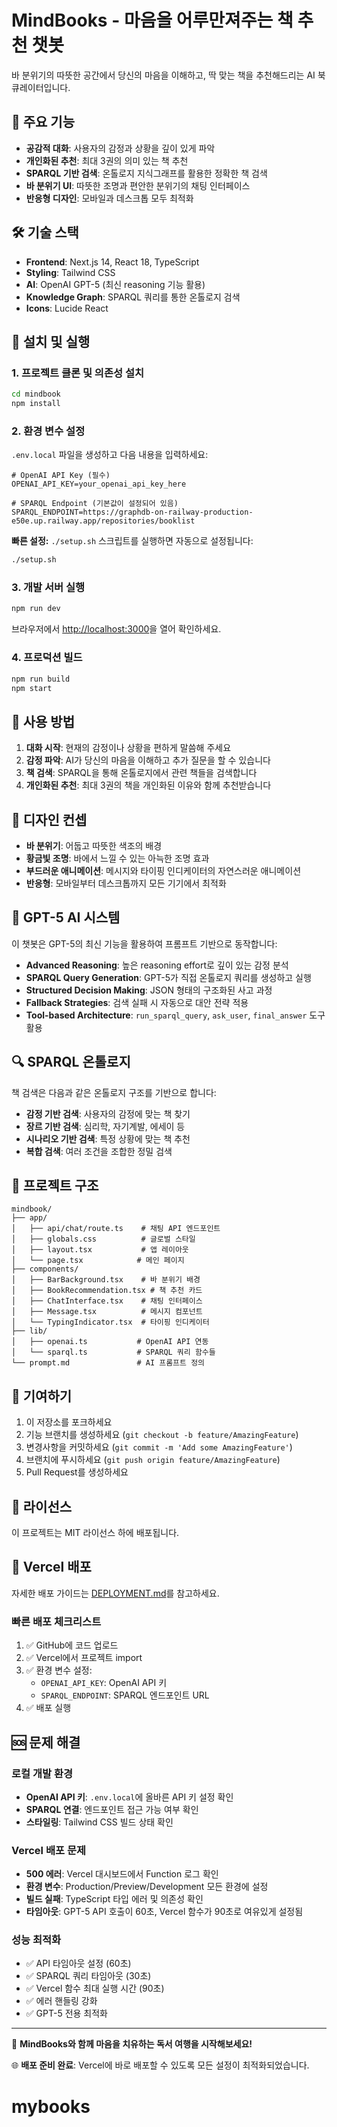 # MindBooks - 마음을 어루만져주는 책 추천 챗봇

바 분위기의 따뜻한 공간에서 당신의 마음을 이해하고, 딱 맞는 책을 추천해드리는 AI 북 큐레이터입니다.

## 🌟 주요 기능

- **공감적 대화**: 사용자의 감정과 상황을 깊이 있게 파악
- **개인화된 추천**: 최대 3권의 의미 있는 책 추천
- **SPARQL 기반 검색**: 온톨로지 지식그래프를 활용한 정확한 책 검색
- **바 분위기 UI**: 따뜻한 조명과 편안한 분위기의 채팅 인터페이스
- **반응형 디자인**: 모바일과 데스크톱 모두 최적화

## 🛠 기술 스택

- **Frontend**: Next.js 14, React 18, TypeScript
- **Styling**: Tailwind CSS
- **AI**: OpenAI GPT-5 (최신 reasoning 기능 활용)
- **Knowledge Graph**: SPARQL 쿼리를 통한 온톨로지 검색
- **Icons**: Lucide React

## 🚀 설치 및 실행

### 1. 프로젝트 클론 및 의존성 설치

```bash
cd mindbook
npm install
```

### 2. 환경 변수 설정

`.env.local` 파일을 생성하고 다음 내용을 입력하세요:

```env
# OpenAI API Key (필수)
OPENAI_API_KEY=your_openai_api_key_here

# SPARQL Endpoint (기본값이 설정되어 있음)
SPARQL_ENDPOINT=https://graphdb-on-railway-production-e50e.up.railway.app/repositories/booklist
```

**빠른 설정:** `./setup.sh` 스크립트를 실행하면 자동으로 설정됩니다:

```bash
./setup.sh
```

### 3. 개발 서버 실행

```bash
npm run dev
```

브라우저에서 [http://localhost:3000](http://localhost:3000)을 열어 확인하세요.

### 4. 프로덕션 빌드

```bash
npm run build
npm start
```

## 📱 사용 방법

1. **대화 시작**: 현재의 감정이나 상황을 편하게 말씀해 주세요
2. **감정 파악**: AI가 당신의 마음을 이해하고 추가 질문을 할 수 있습니다
3. **책 검색**: SPARQL을 통해 온톨로지에서 관련 책들을 검색합니다
4. **개인화된 추천**: 최대 3권의 책을 개인화된 이유와 함께 추천받습니다

## 🎨 디자인 컨셉

- **바 분위기**: 어둡고 따뜻한 색조의 배경
- **황금빛 조명**: 바에서 느낄 수 있는 아늑한 조명 효과
- **부드러운 애니메이션**: 메시지와 타이핑 인디케이터의 자연스러운 애니메이션
- **반응형**: 모바일부터 데스크톱까지 모든 기기에서 최적화

## 🧠 GPT-5 AI 시스템

이 챗봇은 GPT-5의 최신 기능을 활용하여 프롬프트 기반으로 동작합니다:

- **Advanced Reasoning**: 높은 reasoning effort로 깊이 있는 감정 분석
- **SPARQL Query Generation**: GPT-5가 직접 온톨로지 쿼리를 생성하고 실행
- **Structured Decision Making**: JSON 형태의 구조화된 사고 과정
- **Fallback Strategies**: 검색 실패 시 자동으로 대안 전략 적용
- **Tool-based Architecture**: `run_sparql_query`, `ask_user`, `final_answer` 도구 활용

## 🔍 SPARQL 온톨로지

책 검색은 다음과 같은 온톨로지 구조를 기반으로 합니다:

- **감정 기반 검색**: 사용자의 감정에 맞는 책 찾기
- **장르 기반 검색**: 심리학, 자기계발, 에세이 등
- **시나리오 기반 검색**: 특정 상황에 맞는 책 추천
- **복합 검색**: 여러 조건을 조합한 정밀 검색

## 📂 프로젝트 구조

```
mindbook/
├── app/
│   ├── api/chat/route.ts    # 채팅 API 엔드포인트
│   ├── globals.css          # 글로벌 스타일
│   ├── layout.tsx           # 앱 레이아웃
│   └── page.tsx            # 메인 페이지
├── components/
│   ├── BarBackground.tsx    # 바 분위기 배경
│   ├── BookRecommendation.tsx # 책 추천 카드
│   ├── ChatInterface.tsx    # 채팅 인터페이스
│   ├── Message.tsx          # 메시지 컴포넌트
│   └── TypingIndicator.tsx  # 타이핑 인디케이터
├── lib/
│   ├── openai.ts           # OpenAI API 연동
│   └── sparql.ts           # SPARQL 쿼리 함수들
└── prompt.md               # AI 프롬프트 정의
```

## 🤝 기여하기

1. 이 저장소를 포크하세요
2. 기능 브랜치를 생성하세요 (`git checkout -b feature/AmazingFeature`)
3. 변경사항을 커밋하세요 (`git commit -m 'Add some AmazingFeature'`)
4. 브랜치에 푸시하세요 (`git push origin feature/AmazingFeature`)
5. Pull Request를 생성하세요

## 📄 라이선스

이 프로젝트는 MIT 라이선스 하에 배포됩니다.

## 🚀 Vercel 배포

자세한 배포 가이드는 [DEPLOYMENT.md](./DEPLOYMENT.md)를 참고하세요.

### 빠른 배포 체크리스트

1. ✅ GitHub에 코드 업로드
2. ✅ Vercel에서 프로젝트 import
3. ✅ 환경 변수 설정:
   - `OPENAI_API_KEY`: OpenAI API 키
   - `SPARQL_ENDPOINT`: SPARQL 엔드포인트 URL
4. ✅ 배포 실행

## 🆘 문제 해결

### 로컬 개발 환경
- **OpenAI API 키**: `.env.local`에 올바른 API 키 설정 확인
- **SPARQL 연결**: 엔드포인트 접근 가능 여부 확인
- **스타일링**: Tailwind CSS 빌드 상태 확인

### Vercel 배포 문제
- **500 에러**: Vercel 대시보드에서 Function 로그 확인
- **환경 변수**: Production/Preview/Development 모든 환경에 설정
- **빌드 실패**: TypeScript 타입 에러 및 의존성 확인
- **타임아웃**: GPT-5 API 호출이 60초, Vercel 함수가 90초로 여유있게 설정됨

### 성능 최적화
- ✅ API 타임아웃 설정 (60초)
- ✅ SPARQL 쿼리 타임아웃 (30초)
- ✅ Vercel 함수 최대 실행 시간 (90초)
- ✅ 에러 핸들링 강화
- ✅ GPT-5 전용 최적화

---

💝 **MindBooks와 함께 마음을 치유하는 독서 여행을 시작해보세요!**

🌐 **배포 준비 완료**: Vercel에 바로 배포할 수 있도록 모든 설정이 최적화되었습니다.
# mybooks
